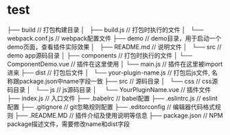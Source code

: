 # test

├── build // 打包构建目录
│   ├── build.js // 打包时执行的文件
│   └── webpack.conf.js // webpack配置文件
├── demo // demo目录，用于启动一个demo页面，查看插件实际效果
│   ├── README.md // 说明文件
│   └── src // demo app源码目录
│       ├── components // 打包时执行的文件
│             └── ComponentDemo.vue // 插件在这里使用
│       └── main.js // 插件在这里被import进来
├── dist // 打包后文件
│   └── your-plugin-name.js // 打包后js文件, 名称跟package.json中name字段一致
├── src // 源码目录
│   └── css // css源码目录
│   └── js // js源码目录
│       └── YourPluginName.vue // 插件文件
├── index.js // 入口文件
├── .babelrc // babel配置
├── .eslintrc.js // eslint配置
├── .gitignore // git忽略规则配置
├── .editorconfig // 编辑器代码格式规则
├── .README.MD // 插件介绍及使用说明等信息
├── package.json // NPM package描述文件，需要修改name和dist字段